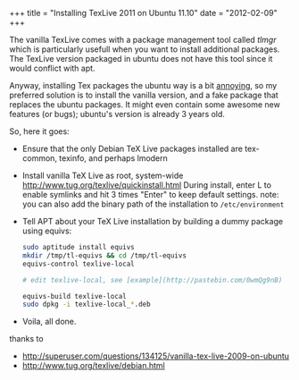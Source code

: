 +++
title = "Installing TexLive 2011 on Ubuntu 11.10"
date = "2012-02-09"
+++

The vanilla TexLive comes with a package management tool called _tlmgr_ which is
particularly usefull when you want to install additional packages. The TexLive
version packaged in ubuntu does not have this tool since it would conflict with
apt.

Anyway, installing Tex packages the ubuntu way is a bit [annoying](https://help.ubuntu.com/community/LaTeX#manualpkginstall), so my preferred solution is to install the vanilla version, and a fake package that replaces the ubuntu packages. It might even contain some awesome new features (or bugs); ubuntu's version is already 3 years old.

So, here it goes:

- Ensure that the only Debian TeX Live packages installed are tex-common, texinfo, and perhaps lmodern
- Install vanilla TeX Live as root, system-wide <http://www.tug.org/texlive/quickinstall.html>
  During install, enter L to enable symlinks and hit 3 times "Enter" to keep default settings.
  note: you can also add the binary path of the installation to `/etc/environment`
- Tell APT about your TeX Live installation by building a dummy package using equivs:

    ```sh
    sudo aptitude install equivs
    mkdir /tmp/tl-equivs && cd /tmp/tl-equivs
    equivs-control texlive-local

    # edit texlive-local, see [example](http://pastebin.com/0wmQg9nB)

    equivs-build texlive-local
    sudo dpkg -i texlive-local_*.deb
    ```

- Voila, all done.

thanks to

- <http://superuser.com/questions/134125/vanilla-tex-live-2009-on-ubuntu>
- <http://www.tug.org/texlive/debian.html>
